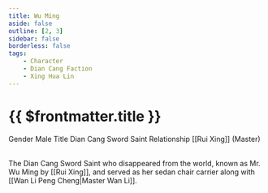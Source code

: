 ```yaml
---
title: Wu Ming
aside: false
outline: [2, 3]
sidebar: false
borderless: false
tags:
    - Character
    - Dian Cang Faction
    - Xing Hua Lin
---
```


# {{ $frontmatter.title }}

<ChTabs position="bottom">
	<ChTab title="Wu Ming">
		<Ch src='/images/characters/special406/normal.webp' position='right'/>
		<ChName nameZh='無名' nameEn='Wu Ming' position='right' />
		<ChTable>
			<ChTr>
				<ChTd isTitle=true>
					Gender
				</ChTd>
				<ChTd>
					Male
				</ChTd>
			</ChTr>
			<ChTr>
				<ChTd isTitle=true>
					Title
				</ChTd>
				<ChTd>
					Dian Cang Sword Saint
				</ChTd>
			</ChTr>
			<ChTr>
				<ChTd isTitle=true position='center'>
					Relationship
				</ChTd>
			</ChTr>
			<ChTr>
				<ChTd position='center'>
					[[Rui Xing]] (Master)
				</ChTd>
			</ChTr>
		</ChTable>
	</ChTab>
</ChTabs>
<br><br>

The Dian Cang Sword Saint who disappeared from the world, known as Mr. Wu Ming by [[Rui Xing]], and served as her sedan chair carrier along with [[Wan Li Peng Cheng|Master Wan Li]].